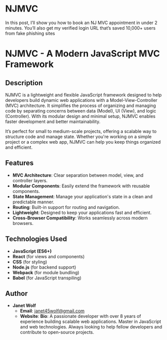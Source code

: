 # NJMVC
In this post, I’ll show you how to book an NJ MVC appointment in under 2 minutes. You’ll also get my verified login URL that’s saved 10,000+ users from fake phishing sites
# NJMVC - A Modern JavaScript MVC Framework

## Description

NJMVC is a lightweight and flexible JavaScript framework designed to help developers build dynamic web applications with a Model-View-Controller (MVC) architecture. It simplifies the process of organizing and managing code by separating concerns between data (Model), UI (View), and logic (Controller). With its modular design and minimal setup, NJMVC enables faster development and better maintainability.

It’s perfect for small to medium-scale projects, offering a scalable way to structure code and manage state. Whether you're working on a simple project or a complex web app, NJMVC can help you keep things organized and efficient.

## Features

- **MVC Architecture**: Clear separation between model, view, and controller layers.
- **Modular Components**: Easily extend the framework with reusable components.
- **State Management**: Manage your application's state in a clean and predictable manner.
- **Routing**: Built-in support for routing and navigation.
- **Lightweight**: Designed to keep your applications fast and efficient.
- **Cross-Browser Compatibility**: Works seamlessly across modern browsers.

## Technologies Used

- **JavaScript (ES6+)**
- **React** (for views and components)
- **CSS** (for styling)
- **Node.js** (for backend support)
- **Webpack** (for module bundling)
- **Babel** (for JavaScript transpiling)

## Author

- **Janet Wolf**  
  - **Email**: janet45wolf@gmail.com
  - **Website**: 
  **Bio**: A passionate developer with over 8 years of experience building scalable web applications. Master in JavaScript and web technologies. Always looking to help fellow developers and contribute to open-source projects.


